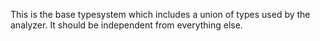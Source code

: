 This is the base typesystem which includes a union of types used by the analyzer. It should be independent from everything else.